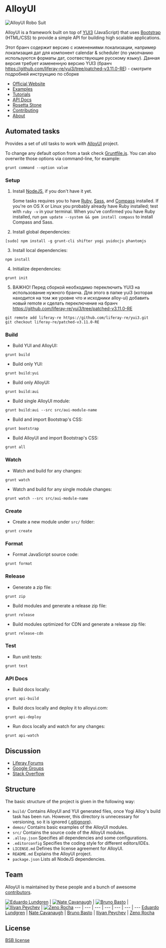 # AlloyUI

![AlloyUI Robo Suit](http://f.cl.ly/items/292d3K0l3j221n3m0V0D/Alloy-Robo-Suit.jpg)

AlloyUI is a framework built on top of [YUI3](http://yuilibrary.com) (JavaScript) that uses [Bootstrap](http://liferay.github.io/alloy-bootstrap/) (HTML/CSS) to provide a simple API for building high scalable applications.

Этот бранч содержит версию с изменениями локализации, например локализация дат для компонент calendar & scheduler (по умолчанию используются форматы дат, соотвествующие русскому языку).
Данная версия требует измененную версию YUI3 (бранч https://github.com/liferay-re/yui3/tree/patched-v3.11.0-RE) - смотрите подробней инструкцию по сборке

* [Official Website](http://alloyui.com/)
* [Examples](http://alloyui.com/examples/)
* [Tutorials](http://alloyui.com/tutorials/)
* [API Docs](http://alloyui.com/api/)
* [Rosetta Stone](http://alloyui.com/rosetta-stone/)
* [Contributing](http://alloyui.com/contributing/)
* [About](http://alloyui.com/about/)

## Automated tasks

Provides a set of util tasks to work with [AlloyUI](http://github.com/liferay/alloy-ui) project.

To change any default option from a task check [Gruntfile.js](https://github.com/liferay/alloy-ui/blob/master/Gruntfile.js). You can also overwrite those options via command-line, for example:

```
grunt command --option value
```

### Setup

1. Install [NodeJS](http://nodejs.org/download/), if you don't have it yet.

	Some tasks requires you to have [Ruby](http://www.ruby-lang.org/en/downloads/), [Sass](http://sass-lang.com/tutorial.html), and [Compass](http://compass-style.org/install/) installed. If you're on OS X or Linux you probably already have Ruby installed; test with `ruby -v` in your terminal. When you've confirmed you have Ruby installed, run `gem update --system && gem install compass` to install Compass and Sass.


2. Install global dependencies:

```
[sudo] npm install -g grunt-cli shifter yogi yuidocjs phantomjs
```

3. Install local dependencies:

```
npm install
```

4. Initialize dependencies:

```
grunt init
```

5. ВАЖНО! Перед сборкой необходимо переключить YUI3 на использование нужного бранча. Для этого в папке yui3 (которая находится на том же уровне что и исходники alloy-ui) добавить новый remote и сделать переключение на бранч https://github.com/liferay-re/yui3/tree/patched-v3.11.0-RE

```
git remote add liferay-re https://github.com/liferay-re/yui3.git
git checkout liferay-re/patched-v3.11.0-RE
```

### Build

* Build YUI and AlloyUI:

```
grunt build
```

* Build only YUI:

```
grunt build:yui
```

* Build only AlloyUI:

```
grunt build:aui
```

* Build single AlloyUI module:

```
grunt build:aui --src src/aui-module-name
```

* Build and import Bootstrap's CSS:

```
grunt bootstrap
```

* Build AlloyUI and import Bootstrap's CSS:

```
grunt all
```

### Watch

* Watch and build for any changes:

```
grunt watch
```

* Watch and build for any single module changes:

```
grunt watch --src src/aui-module-name
```

### Create

* Create a new module under `src/` folder:

```
grunt create
```

### Format

* Format JavaScript source code:

```
grunt format
```

### Release

* Generate a zip file:

```
grunt zip
```

* Build modules and generate a release zip file:

```
grunt release
```

* Build modules optimized for CDN and generate a release zip file:

```
grunt release-cdn
```

### Test

* Run unit tests:

```
grunt test
```

### API Docs

* Build docs locally:

```
grunt api-build
```

* Build docs locally and deploy it to alloyui.com:

```
grunt api-deploy
```


* Run docs locally and watch for any changes:

```
grunt api-watch
```

## Discussion

* [Liferay Forums](http://www.liferay.com/community/forums/-/message_boards/category/8409523)
* [Google Groups](https://groups.google.com/forum/?fromgroups#!forum/alloyui)
* [Stack Overflow](http://stackoverflow.com/questions/tagged/alloy-ui)

## Structure

The basic structure of the project is given in the following way:

* `build/` Contains AlloyUI and YUI generated files, once Yogi Alloy's build task has been run. However, this directory is unnecessary for versioning, so it is ignored ([.gitignore](https://github.com/liferay/alloy-ui/tree/2.0.x/.gitignore)).
* `demos/` Contains basic examples of the AlloyUI modules.
* `src/` Contains the source code of the AlloyUI modules.
* `.alloy.json` Specifies all dependencies and some configurations.
* `.editorconfig` Specifies the coding style for different editors/IDEs.
* `LICENSE.md` Defines the license agreement for AlloyUI.
* `README.md` Explains the AlloyUI project.
* `package.json` Lists all NodeJS dependencies.

## Team

AlloyUI is maintained by these people and a bunch of awesome [contributors](https://github.com/liferay/alloy-ui/graphs/contributors).

[![Eduardo Lundgren](http://gravatar.com/avatar/42327de520e674a6d1686845b30778d0?s=70)](https://github.com/eduardolundgren) | [![Nate Cavanaugh](http://gravatar.com/avatar/3f754d8a639c608d338b580b446c59d6?s=70)](https://github.com/natecavanaugh) | [![Bruno Basto](http://gravatar.com/avatar/4d7367e850216a8e6f9be296c74f0d68?s=70)](https://github.com/brunobasto) | [![Iliyan Peychev](http://gravatar.com/avatar/c2a0cb9ed0d19196b7fe061055c18838?s=70)](https://github.com/ipeychev) | [![Zeno Rocha](http://gravatar.com/avatar/e190023b66e2b8aa73a842b106920c93?s=70)](https://github.com/zenorocha)
--- | --- | --- | --- | --- | --- | ---
[Eduardo Lundgren](https://github.com/eduardolundgren) | [Nate Cavanaugh](https://github.com/natecavanaugh) | [Bruno Basto](https://github.com/brunobasto) | [Iliyan Peychev](https://github.com/ipeychev) | [Zeno Rocha](https://github.com/zenorocha)

## License

[BSB license](https://github.com/liferay/alloy-ui/tree/2.0.x/LICENSE.md)
